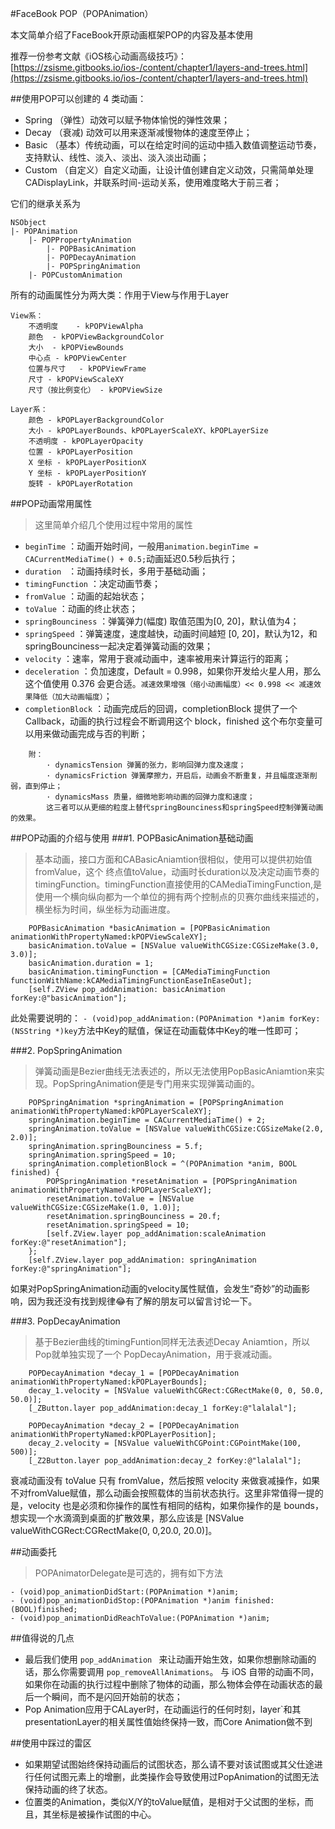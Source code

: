 #FaceBook POP（POPAnimation）

本文简单介绍了FaceBook开原动画框架POP的内容及基本使用

推荐一份参考文献《iOS核心动画高级技巧》：[https://zsisme.gitbooks.io/ios-/content/chapter1/layers-and-trees.html](https://zsisme.gitbooks.io/ios-/content/chapter1/layers-and-trees.html)

##使用POP可以创建的 4 类动画：
* Spring	（弹性）动效可以赋予物体愉悦的弹性效果；
* Decay 	（衰减) 动效可以用来逐渐减慢物体的速度至停止；
* Basic 	（基本）传统动画，可以在给定时间的运动中插入数值调整运动节奏，支持默认、线性、淡入、淡出、淡入淡出动画；
* Custom	（自定义）自定义动画，让设计值创建自定义动效，只需简单处理CADisplayLink，并联系时间-运动关系，使用难度略大于前三者；

它们的继承关系为

```
NSObject   
|- POPAnimation   
	|- POPPropertyAnimation   
		|- POPBasicAnimation   
		|- POPDecayAnimation   
		|- POPSpringAnimation   
	|- POPCustomAnimation   
```

所有的动画属性分为两大类：作用于View与作用于Layer

```
View系：
	不透明度 	- kPOPViewAlpha
	颜色	- kPOPViewBackgroundColor
	大小	- kPOPViewBounds
	中心点	- kPOPViewCenter
	位置与尺寸	- kPOPViewFrame
	尺寸 - kPOPViewScaleXY
	尺寸（按比例变化） - kPOPViewSize

Layer系：
	颜色 - kPOPLayerBackgroundColor
	大小 - kPOPLayerBounds、kPOPLayerScaleXY、kPOPLayerSize
	不透明度 - kPOPLayerOpacity
	位置 - kPOPLayerPosition
	X 坐标 - kPOPLayerPositionX
	Y 坐标 - kPOPLayerPositionY
	旋转 - kPOPLayerRotation
```

##POP动画常用属性
> 这里简单介绍几个使用过程中常用的属性

* `beginTime` ：动画开始时间，一般用`animation.beginTime = CACurrentMediaTime() + 0.5;`动画延迟0.5秒后执行；
* `duration ` ：动画持续时长，多用于基础动画；
* `timingFunction` ：决定动画节奏；
* `fromValue` ：动画的起始状态；
* `toValue` ：动画的终止状态；
* `springBounciness` ：弹簧弹力(幅度) 取值范围为[0, 20]，默认值为4；
* `springSpeed` ：弹簧速度，速度越快，动画时间越短 [0, 20]，默认为12，和springBounciness一起决定着弹簧动画的效果；
* `velocity` ：速率，常用于衰减动画中，速率被用来计算运行的距离；
* `deceleration` ：负加速度，Default = 0.998，如果你开发给火星人用，那么这个值使用 0.376 会更合适。`减速效果增强（缩小动画幅度）<< 0.998 << 减速效果降低（加大动画幅度）`；
* `completionBlock` ：动画完成后的回调，completionBlock 提供了一个 Callback，动画的执行过程会不断调用这个 block，finished 这个布尔变量可以用来做动画完成与否的判断；

```
	附：
		· dynamicsTension 弹簧的张力，影响回弹力度及速度；
		· dynamicsFriction 弹簧摩擦力，开启后，动画会不断重复，并且幅度逐渐削弱，直到停止；
		· dynamicsMass 质量，细微地影响动画的回弹力度和速度；
		这三者可以从更细的粒度上替代springBounciness和springSpeed控制弹簧动画的效果。
```

##POP动画的介绍与使用
###1. POPBasicAnimation基础动画
> 基本动画，接口方面和CABasicAniamtion很相似，使用可以提供初始值fromValue，这个 终点值toValue，动画时长duration以及决定动画节奏的timingFunction。timingFunction直接使用的CAMediaTimingFunction,是使用一个横向纵向都为一个单位的拥有两个控制点的贝赛尔曲线来描述的，横坐标为时间，纵坐标为动画进度。

```
	POPBasicAnimation *basicAnimation = [POPBasicAnimation 	animationWithPropertyNamed:kPOPViewScaleXY];
	basicAnimation.toValue = [NSValue valueWithCGSize:CGSizeMake(3.0, 3.0)];
	basicAnimation.duration = 1;
	basicAnimation.timingFunction = [CAMediaTimingFunction functionWithName:kCAMediaTimingFunctionEaseInEaseOut];
	[self.ZView pop_addAnimation: basicAnimation forKey:@"basicAnimation"];
```
此处需要说明的：
`- (void)pop_addAnimation:(POPAnimation *)anim forKey:(NSString *)key`方法中Key的赋值，保证在动画载体中Key的唯一性即可；

###2. PopSpringAnimation
> 弹簧动画是Bezier曲线无法表述的，所以无法使用PopBasicAniamtion来实现。PopSpringAnimation便是专门用来实现弹簧动画的。

```
	POPSpringAnimation *springAnimation = [POPSpringAnimation animationWithPropertyNamed:kPOPLayerScaleXY];
    springAnimation.beginTime = CACurrentMediaTime() + 2;
    springAnimation.toValue = [NSValue valueWithCGSize:CGSizeMake(2.0, 2.0)];
    springAnimation.springBounciness = 5.f;
    springAnimation.springSpeed = 10;
    springAnimation.completionBlock = ^(POPAnimation *anim, BOOL finished) {
        POPSpringAnimation *resetAnimation = [POPSpringAnimation animationWithPropertyNamed:kPOPLayerScaleXY];
        resetAnimation.toValue = [NSValue valueWithCGSize:CGSizeMake(1.0, 1.0)];
        resetAnimation.springBounciness = 20.f;
        resetAnimation.springSpeed = 10;
        [self.ZView.layer pop_addAnimation:scaleAnimation forKey:@"resetAnimation"];
    };
    [self.ZView.layer pop_addAnimation: springAnimation forKey:@"springAnimation"];
```
如果对PopSpringAnimation动画的velocity属性赋值，会发生“奇妙”的动画影响，因为我还没有找到规律😂有了解的朋友可以留言讨论一下。

###3. PopDecayAnimation
> 基于Bezier曲线的timingFuntion同样无法表述Decay Aniamtion，所以Pop就单独实现了一个 PopDecayAnimation，用于衰减动画。

```
	POPDecayAnimation *decay_1 = [POPDecayAnimation animationWithPropertyNamed:kPOPLayerBounds];
    decay_1.velocity = [NSValue valueWithCGRect:CGRectMake(0, 0, 50.0, 50.0)];
    [_ZButton.layer pop_addAnimation:decay_1 forKey:@"lalalal"];
    
    POPDecayAnimation *decay_2 = [POPDecayAnimation animationWithPropertyNamed:kPOPLayerPosition];
    decay_2.velocity = [NSValue valueWithCGPoint:CGPointMake(100, 500)];
    [_Z2Button.layer pop_addAnimation:decay_2 forKey:@"lalalal"];
```
衰减动画没有 toValue 只有 fromValue，然后按照 velocity 来做衰减操作，如果不对fromValue赋值，那么动画会按照载体的当前状态执行。这里非常值得一提的是，velocity 也是必须和你操作的属性有相同的结构，如果你操作的是 bounds，想实现一个水滴滴到桌面的扩散效果，那么应该是 [NSValue valueWithCGRect:CGRectMake(0, 0,20.0, 20.0)]。


##动画委托
> POPAnimatorDelegate是可选的，拥有如下方法

```
- (void)pop_animationDidStart:(POPAnimation *)anim;
- (void)pop_animationDidStop:(POPAnimation *)anim finished:(BOOL)finished;
- (void)pop_animationDidReachToValue:(POPAnimation *)anim;
```

##值得说的几点

* 最后我们使用 `pop_addAnimation ` 来让动画开始生效，如果你想删除动画的话，那么你需要调用 `pop_removeAllAnimations`。 与 iOS 自带的动画不同，如果你在动画的执行过程中删除了物体的动画，那么物体会停在动画状态的最后一个瞬间，而不是闪回开始前的状态；
* Pop Animation应用于CALayer时，在动画运行的任何时刻，layer`和其presentationLayer的相关属性值始终保持一致，而Core Animation做不到


##使用中踩过的雷区
* 如果期望试图始终保持动画后的试图状态，那么请不要对该试图或其父仕途进行任何试图元素上的增删，此类操作会导致使用过PopAnimation的试图无法保持动画的终了状态。
* 位置类的Animation，类似X/Y的toValue赋值，是相对于父试图的坐标，而且，其坐标是被操作试图的中心。
